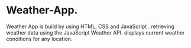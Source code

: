# Weather-App.
Weather App is build by  using HTML, CSS and JavaScript .   retrieving weather data using the JavaScript Weather API.   displays current weather conditions for any location.

